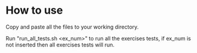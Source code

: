# How to use

Copy and paste all the files to your working directory.

Run "run_all_tests.sh <ex_num>" to run all the exercises tests, if ex_num is not inserted then all exercises tests will run.
